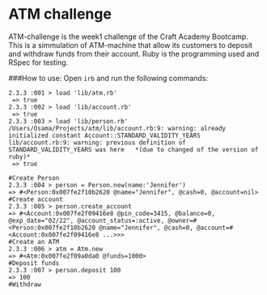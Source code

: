 # ATM challenge
ATM-challenge is the week1 challenge of the Craft Academy Bootcamp. This is a simmulation of ATM-machine that allow its customers to 
deposit and withdraw funds from their account. Ruby is the programming used and RSpec for testing.

###How to use:
Open `irb` and run the following commands:
``` irb
2.3.3 :001 > load 'lib/atm.rb'
 => true 
2.3.3 :002 > load 'lib/account.rb'
 => true 
2.3.3 :003 > load 'lib/person.rb'
/Users/Osama/Projects/atm/lib/account.rb:9: warning: already initialized constant Account::STANDARD_VALIDITY_YEARS
lib/account.rb:9: warning: previous definition of STANDARD_VALIDITY_YEARS was here   *(due to changed of the version of ruby)*
 => true  
 ```
 ``` irb
 #Create Person
 2.3.3 :004 > person = Person.new(name:'Jennifer')
 => #<Person:0x007fe2f10b2620 @name="Jennifer", @cash=0, @account=nil> 
 #Create account
2.3.3 :005 > person.create_account
 => #<Account:0x007fe2f09416e8 @pin_code=3415, @balance=0, @exp_date="02/22", @account_status=:active, @owner=#<Person:0x007fe2f10b2620 @name="Jennifer", @cash=0, @account=#<Account:0x007fe2f09416e8 ...>>> 
#Create an ATM
2.3.3 :006 > atm = Atm.new
 => #<Atm:0x007fe2f09a0da0 @funds=1000> 
 #Deposit funds
2.3.3 :007 > person.deposit 100
 => 100 
#Withdraw
 ```
 
 

